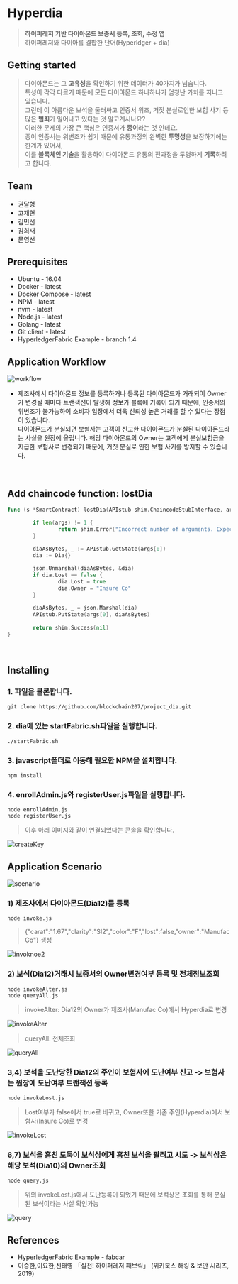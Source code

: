 
# Hyperdia
> **하이퍼레저 기반 다이아몬드 보증서 등록, 조회, 수정 앱** <br>
하이퍼레저와 다이아를 결합한 단어(Hyperldger + dia)


## Getting started
> 다이아몬드는 그 **고유성**을 확인하기 위한 데이터가 40가지가 넘습니다. <br>
특성이 각각 다르기 때문에 모든 다이아몬드 하나하나가 엄청난 가치를 지니고 있습니다. <br>
그런데 이 아름다운 보석을 둘러싸고 인증서 위조, 거짓 분실로인한 보험 사기 등 많은 **범죄**가 일어나고 있다는 것 알고계시나요? <br>
이러한 문제의 가장 큰 핵심은 인증서가 **종이**라는 것 인데요. <br>
종이 인증서는 위변조가 쉽기 때문에 유통과정의 완벽한 **투명성**을 보장하기에는 한계가 있어서, <br>
이를 **블록체인 기술**을 활용하여 다이아몬드 유통의 전과정을 투명하게 **기록**하려고 합니다. <br>


## Team
* 권달형
* 고재현
* 김민선
* 김희재
* 문영선


## Prerequisites
* Ubuntu - 16.04
* Docker - latest
* Docker Compose - latest
* NPM - latest
* nvm - latest
* Node.js - latest
* Golang - latest
* Git client - latest
* HyperledgerFabric Example - branch 1.4


## Application Workflow
![workflow](https://user-images.githubusercontent.com/51254582/65006008-cb161d00-d93c-11e9-9e56-c5718dcf88ba.png)
* 제조사에서 다이아몬드 정보를 등록하거나 등록된 다이아몬드가 거래되어 Owner가 변경될 때마다 트랜잭션이 발생해 정보가 블록에 기록이 되기 때문에, 인증서의 위변조가 불가능하여 소비자 입장에서 더욱 신뢰성 높은 거래를 할 수 있다는 장점이 있습니다. <br>
다이아몬드가 분실되면 보험사는 고객이 신고한 다이아몬드가 분실된 다이아몬드라는 사실을 원장에 올립니다. 해당 다이아몬드의 Owner는 고객에게 분실보험금을 지급한 보험사로 변경되기 때문에, 거짓 분실로 인한 보험 사기를 방지할 수 있습니다.  <br><br><br>


## Add chaincode function: lostDia
```go
func (s *SmartContract) lostDia(APIstub shim.ChaincodeStubInterface, args []string) sc.Response {

        if len(args) != 1 {
                return shim.Error("Incorrect number of arguments. Expecting 1")
        }
        
        diaAsBytes, _ := APIstub.GetState(args[0])
        dia := Dia{}

        json.Unmarshal(diaAsBytes, &dia)
        if dia.Lost == false {
                dia.Lost = true
                dia.Owner = "Insure Co"
        }
        
        diaAsBytes, _ = json.Marshal(dia)
        APIstub.PutState(args[0], diaAsBytes)                                                             
        
        return shim.Success(nil)
}
```
<br>


## Installing
### 1. 파일을 클론합니다.
```
git clone https://github.com/blockchain207/project_dia.git
```
### 2. dia에 있는 startFabric.sh파일을 실행합니다.
```
./startFabric.sh
```
### 3. javascript폴더로 이동해 필요한 NPM을 설치합니다.
```
npm install
```
### 4. enrollAdmin.js와 registerUser.js파일을 실행합니다.
```
node enrollAdmin.js
node registerUser.js
```
> 이후 아래 이미지와 같이 연결되었다는 콘솔을 확인합니다.

![createKey](https://user-images.githubusercontent.com/51254582/65002642-d57dea00-d92f-11e9-9bc5-8688b1c4df60.PNG)
<br>


## Application Scenario
![scenario](https://user-images.githubusercontent.com/51254582/65006011-ccdfe080-d93c-11e9-9c17-5e14230b1f14.png)
### 1) 제조사에서 다이아몬드(Dia12)를 등록
```
node invoke.js
```
> {"carat":"1.67","clarity":"SI2","color":"F","lost":false,"owner":"Manufac Co"} 생성

![invoknoe2](https://user-images.githubusercontent.com/51254582/65002947-26421280-d931-11e9-843e-eb25cc17ba4c.jpg)
### 2) 보석(Dia12)거래시 보증서의 Owner변경여부 등록 및 전체정보조회
```
node invokeAlter.js
node queryAll.js
```
> invokeAlter: Dia12의 Owner가 제조사(Manufac Co)에서 Hyperdia로 변경

![invokeAlter](https://user-images.githubusercontent.com/51254582/65004741-71abef00-d938-11e9-9062-3c2846d23c86.PNG)
> queryAll: 전체조회

![queryAll](https://user-images.githubusercontent.com/51254582/65005141-d3b92400-d939-11e9-8004-5c2c53700dc1.PNG)
### 3,4) 보석을 도난당한 Dia12의 주인이 보험사에 도난여부 신고 -> 보험사는 원장에 도난여부 트랜잭션 등록
```
node invokeLost.js
```
> Lost여부가 false에서 true로 바뀌고, Owner또한 기존 주인(Hyperdia)에서 보험사(Insure Co)로 변경

![invokeLost](https://user-images.githubusercontent.com/51254582/65004942-2a722e00-d939-11e9-8523-cb8a18a2461e.PNG)
### 6,7) 보석을 훔친 도둑이 보석상에게 훔친 보석을 팔려고 시도 -> 보석상은 해당 보석(Dia10)의 Owner조회
```
node query.js
```
> 위의 invokeLost.js에서 도난등록이 되었기 때문에 보석상은 조회를 통해 분실된 보석이라는 사실 확인가능

![query](https://user-images.githubusercontent.com/51254582/65004946-2cd48800-d939-11e9-8d78-ff94ae25090b.PNG)



## References
* HyperledgerFabric Example - fabcar
* 이승한,이요한,신태영 「실전! 하이퍼레저 패브릭」 (위키북스 해킹 & 보안 시리즈, 2019)
